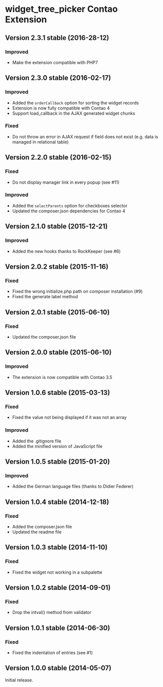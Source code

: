 widget_tree_picker Contao Extension
===================================

Version 2.3.1 stable (2016-28-12)
---------------------------------

### Improved
- Make the extension compatible with PHP7


Version 2.3.0 stable (2016-02-17)
---------------------------------

### Improved
- Added the ```orderCallback``` option for sorting the widget records
- Extension is now fully compatible with Contao 4
- Support load_callback in the AJAX generated widget chunks

### Fixed
- Do not throw an error in AJAX request if field does not exist (e.g. data is managed in relational table)


Version 2.2.0 stable (2016-02-15)
---------------------------------

### Fixed
- Do not display manager link in every popup (see #11)

### Improved
- Added the ```selectParents``` option for checkboxes selector
- Updated the composer.json dependencies for Contao 4


Version 2.1.0 stable (2015-12-21)
---------------------------------

### Improved
- Added the new hooks thanks to RockKeeper (see #6)


Version 2.0.2 stable (2015-11-16)
---------------------------------

### Fixed
- Fixed the wrong initialize.php path on composer installation (#9)
- Fixed the generate label method


Version 2.0.1 stable (2015-06-10)
---------------------------------

### Fixed
- Updated the composer.json file


Version 2.0.0 stable (2015-06-10)
---------------------------------

### Improved
- The extension is now compatible with Contao 3.5


Version 1.0.6 stable (2015-03-13)
---------------------------------

### Fixed
- Fixed the value not being displayed if it was not an array

### Improved
- Added the .gitignore file
- Added the minified version of JavaScript file


Version 1.0.5 stable (2015-01-20)
---------------------------------

### Improved
- Added the German language files (thanks to Didier Federer)


Version 1.0.4 stable (2014-12-18)
---------------------------------

### Fixed
- Added the composer.json file
- Updated the readme file


Version 1.0.3 stable (2014-11-10)
---------------------------------

### Fixed
- Fixed the widget not working in a subpalette


Version 1.0.2 stable (2014-09-01)
---------------------------------

### Fixed
- Drop the intval() method from validator


Version 1.0.1 stable (2014-06-30)
---------------------------------

### Fixed
- Fixed the indentation of entries (see #1)


Version 1.0.0 stable (2014-05-07)
---------------------------------

Initial release.